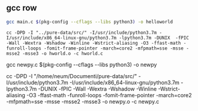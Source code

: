 ## gcc row

```bash
gcc main.c $(pkg-config --cflags --libs python3) -o helloworld
```
```
cc -DPD -I "../pure-data/src/" -I/usr/include/python3.7m -I/usr/include/x86_64-linux-gnu/python3.7m -lpython3.7m -DUNIX  -fPIC  -Wall -Wextra -Wshadow -Winline -Wstrict-aliasing -O3 -ffast-math -funroll-loops -fomit-frame-pointer -march=core2 -mfpmath=sse -msse -msse2 -msse3 -o hworld.o -c hworld.c
```

gcc newpy.c $(pkg-config --cflags --libs python3) -o newpy

cc -DPD -I "/home/neum/Documenti/pure-data/src/" -I/usr/include/python3.7m -I/usr/include/x86_64-linux-gnu/python3.7m -lpython3.7m -DUNIX  -fPIC  -Wall -Wextra -Wshadow -Winline -Wstrict-aliasing -O3 -ffast-math -funroll-loops -fomit-frame-pointer -march=core2 -mfpmath=sse -msse -msse2 -msse3 -o newpy.o -c newpy.c